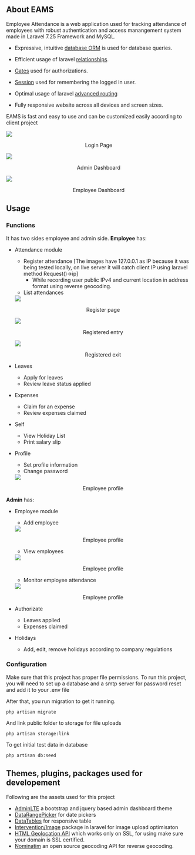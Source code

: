 ## About EAMS

Employee Attendance is a web application used for tracking attendance of employees with robust authentication and access manangement system made in Laravel 7.25 Framework and MySQL.

- Expressive, intuitive [database ORM](https://laravel.com/docs/eloquent) is used for database queries.
- Efficient usage of laravel [relationships](https://laravel.com/docs/7.x/eloquent-relationships).

- [Gates](https://laravel.com/docs/7.x/authorization) used  for authorizations.
- [Session](https://laravel.com/docs/7.x/session) used for remembering the logged in user.
- Optimal usage of laravel [advanced routing](https://laravel.com/docs/4.2/routing)
- Fully responsive website across all devices and screen sizes.

EAMS is fast and easy to use and can be customized easily according to client project

<img src="./readme_images/login.png" align="center">
<p align="center">Login Page</p>

<img src="./readme_images/admin.index.png" align="center">
<p align="center">Admin Dashboard</p>

<img src="./readme_images/employee.index.png" align="center">
<p align="center">Employee Dashboard</p>

## Usage

### Functions

It has two sides employee and admin side.
**Employee** has:
- Attendance module
	- Register attendance [The images have 127.0.0.1 as IP because it was being tested locally, on live server it will catch client IP using laravel method Request()->ip]
		- While recording user public IPv4 and current location in address format using reverse geocoding.
	- List attendances

	<img src="./readme_images/employee.attendance.png" align="center">
	<p align="center">Register page</p>
	<img src="./readme_images/employee.attendance.entry.png" align="center">
	<p align="center">Registered entry</p>
	<img src="./readme_images/employee.attendance.exit.png" align="center">
	<p align="center">Registered exit</p>
- Leaves
	- Apply for leaves
	- Review leave status applied
- Expenses
	- Claim for an expense
	- Review expenses claimed
- Self
	- View Holiday List
	- Print salary slip
- Profile
	- Set profile information
	- Change password
	<img src="./readme_images/employee.profile.png" align="center">
	<p align="center">Employee profile</p>
**Admin** has:
- Employee module
	- Add employee
	<img src="./readme_images/admin.add.employee.png" align="center">
	<p align="center">Employee profile</p>

	- View employees
	<img src="./readme_images/admin.list.employee.png" align="center">
	<p align="center">Employee profile</p>

	- Monitor employee attendance
	<img src="./readme_images/admin.attendance.employee.png" align="center">
	<p align="center">Employee profile</p>
- Authorizate
	- Leaves applied
	- Expenses claimed
- Holidays
	- Add, edit, remove holidays according to company regulations

### Configuration

Make sure that this project has proper file permissions.
To run this project, you will need to set up a database and a smtp server for password reset and add it to your .env file

After that, you run migration to get it running.

```console
php artisan migrate
```

And link public folder to storage for file uploads

```console
php artisan storage:link
```

To get initial test data in database

```console
php artisan db:seed
```

## Themes, plugins, packages used for developement
Following are the assets used for this project
-	[AdminLTE](https://adminlte.io/) a bootstrap and jquery based admin dashboard theme
-	[DataRangePicker](https://www.daterangepicker.com/) for date pickers
-	[DataTables](https://datatables.net/) for responsive table
-	[Intervention/Image](http://image.intervention.io/getting_started/installation) package in laravel for image upload optimisaton
-	[HTML Geolocation API](https://www.w3schools.com/html/html5_geolocation.asp) which works only on SSL, for using make sure your domain is SSL certified.
-	[Nominatim](https://nominatim.org/) an open source geocoding API for reverse geocoding.
